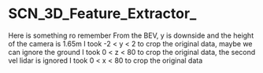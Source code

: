 # SCN_3D_Feature_Extractor_

Here is something ro remember
From the BEV, y is downside and the height of the camera is 1.65m
I took -2 < y < 2 to crop the original data, maybe we can ignore the ground
I took  0 < z < 80  to crop the original data, the second vel lidar is ignored
I took  0 < x < 80  to crop the original data

<!--      z
          /\
          |     y(downside, into the surface)
          |  __
          |   /|
          |  /
          | /
          |/_________\
                     / x
-->
